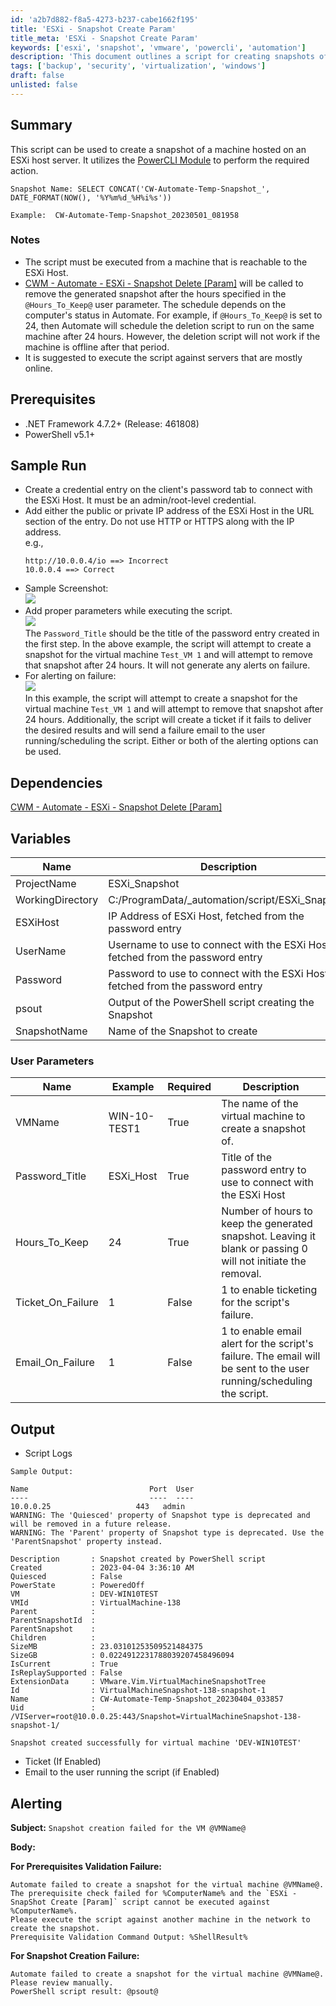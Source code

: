 ```yaml
---
id: 'a2b7d882-f8a5-4273-b237-cabe1662f195'
title: 'ESXi - Snapshot Create Param'
title_meta: 'ESXi - Snapshot Create Param'
keywords: ['esxi', 'snapshot', 'vmware', 'powercli', 'automation']
description: 'This document outlines a script for creating snapshots of virtual machines hosted on an ESXi server using the VMware PowerCLI module. It includes prerequisites, dependencies, user parameters, and alerting mechanisms for successful and failed executions.'
tags: ['backup', 'security', 'virtualization', 'windows']
draft: false
unlisted: false
---
```


## Summary

This script can be used to create a snapshot of a machine hosted on an ESXi host server. It utilizes the [PowerCLI Module](https://www.powershellgallery.com/packages/VMware.PowerCLI/12.0.0.15947286) to perform the required action.

```
Snapshot Name: SELECT CONCAT('CW-Automate-Temp-Snapshot_', DATE_FORMAT(NOW(), '%Y%m%d_%H%i%s'))
```

```
Example:  CW-Automate-Temp-Snapshot_20230501_081958
```

### Notes

- The script must be executed from a machine that is reachable to the ESXi Host.
- [CWM - Automate - ESXi - Snapshot Delete [Param]](<./CWM - Automate - ESXi - Snapshot Delete Param.md>) will be called to remove the generated snapshot after the hours specified in the `@Hours_To_Keep@` user parameter. The schedule depends on the computer's status in Automate. For example, if `@Hours_To_Keep@` is set to 24, then Automate will schedule the deletion script to run on the same machine after 24 hours. However, the deletion script will not work if the machine is offline after that period.
- It is suggested to execute the script against servers that are mostly online.

## Prerequisites

- .NET Framework 4.7.2+ (Release: 461808)
- PowerShell v5.1+

## Sample Run

- Create a credential entry on the client's password tab to connect with the ESXi Host. It must be an admin/root-level credential.
- Add either the public or private IP address of the ESXi Host in the URL section of the entry. Do not use HTTP or HTTPS along with the IP address.  
  e.g.,  
  ```
  http://10.0.0.4/io ==> Incorrect  
  10.0.0.4 ==> Correct
  ```
- Sample Screenshot:  
  ![](../../../static/img/ESXi---Snapshot-Create-Param/image_1.png)
- Add proper parameters while executing the script.  
  ![](../../../static/img/ESXi---Snapshot-Create-Param/image_2.png)  
  The `Password_Title` should be the title of the password entry created in the first step. In the above example, the script will attempt to create a snapshot for the virtual machine `Test_VM 1` and will attempt to remove that snapshot after 24 hours. It will not generate any alerts on failure.
- For alerting on failure:  
  ![](../../../static/img/ESXi---Snapshot-Create-Param/image_3.png)  
  In this example, the script will attempt to create a snapshot for the virtual machine `Test_VM 1` and will attempt to remove that snapshot after 24 hours. Additionally, the script will create a ticket if it fails to deliver the desired results and will send a failure email to the user running/scheduling the script. Either or both of the alerting options can be used.

## Dependencies

[CWM - Automate - ESXi - Snapshot Delete [Param]](<./CWM - Automate - ESXi - Snapshot Delete Param.md>)

## Variables

| Name              | Description                                                        |
|-------------------|--------------------------------------------------------------------|
| ProjectName       | ESXi_Snapshot                                                      |
| WorkingDirectory   | C:/ProgramData/_automation/script/ESXi_Snapshot                   |
| ESXiHost          | IP Address of ESXi Host, fetched from the password entry           |
| UserName          | Username to use to connect with the ESXi Host, fetched from the password entry |
| Password          | Password to use to connect with the ESXi Host, fetched from the password entry |
| psout             | Output of the PowerShell script creating the Snapshot              |
| SnapshotName      | Name of the Snapshot to create                                      |

### User Parameters

| Name              | Example        | Required | Description                                                      |
|-------------------|----------------|----------|------------------------------------------------------------------|
| VMName            | WIN-10-TEST1   | True     | The name of the virtual machine to create a snapshot of.        |
| Password_Title    | ESXi_Host      | True     | Title of the password entry to use to connect with the ESXi Host |
| Hours_To_Keep     | 24             | True     | Number of hours to keep the generated snapshot. Leaving it blank or passing 0 will not initiate the removal. |
| Ticket_On_Failure | 1              | False    | 1 to enable ticketing for the script's failure.                 |
| Email_On_Failure  | 1              | False    | 1 to enable email alert for the script's failure. The email will be sent to the user running/scheduling the script. |

## Output

- Script Logs

```
Sample Output:

Name                           Port  User                          
----                           ----  ----                          
10.0.0.25                   443   admin
WARNING: The 'Quiesced' property of Snapshot type is deprecated and will be removed in a future release.
WARNING: The 'Parent' property of Snapshot type is deprecated. Use the 'ParentSnapshot' property instead.

Description       : Snapshot created by PowerShell script
Created           : 2023-04-04 3:36:10 AM
Quiesced          : False
PowerState        : PoweredOff
VM                : DEV-WIN10TEST
VMId              : VirtualMachine-138
Parent            : 
ParentSnapshotId  : 
ParentSnapshot    : 
Children          : 
SizeMB            : 23.03101253509521484375
SizeGB            : 0.0224912231788039207458496094
IsCurrent         : True
IsReplaySupported : False
ExtensionData     : VMware.Vim.VirtualMachineSnapshotTree
Id                : VirtualMachineSnapshot-138-snapshot-1
Name              : CW-Automate-Temp-Snapshot_20230404_033857
Uid               : /VIServer=root@10.0.0.25:443/Snapshot=VirtualMachineSnapshot-138-snapshot-1/

Snapshot created successfully for virtual machine 'DEV-WIN10TEST'
```

- Ticket (If Enabled)
- Email to the user running the script (if Enabled)

## Alerting

**Subject:**  `Snapshot creation failed for the VM @VMName@`

**Body:**

**For Prerequisites Validation Failure:**  
```
Automate failed to create a snapshot for the virtual machine @VMName@.
The prerequisite check failed for %ComputerName% and the `ESXi - SnapShot Create [Param]` script cannot be executed against %ComputerName%. 
Please execute the script against another machine in the network to create the snapshot. 
Prerequisite Validation Command Output: %ShellResult%
```

**For Snapshot Creation Failure:**  
```
Automate failed to create a snapshot for the virtual machine @VMName@. Please review manually. 
PowerShell script result: @psout@
```



